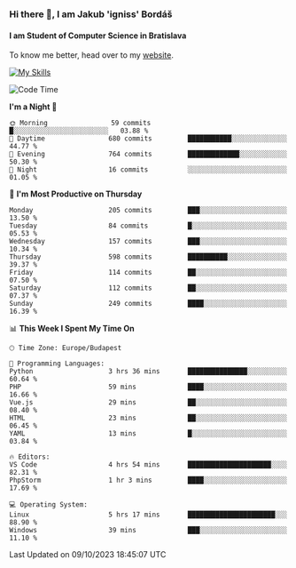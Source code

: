 ### Hi there 👋, I am Jakub 'igniss' Bordáš

#### I am Student of Computer Science in Bratislava
To know me better, head over to my [website](https://bordas.sk).

[![My Skills](https://skillicons.dev/icons?i=js,html,css,figma,svelte,java,kotlin,python,postgresql,typescript,nest,nodejs)](https://bordas.sk)


<!--START_SECTION:waka-->
![Code Time](http://img.shields.io/badge/Code%20Time-1%2C216%20hrs%2031%20mins-blue)

**I'm a Night 🦉** 

```text
🌞 Morning                59 commits          █░░░░░░░░░░░░░░░░░░░░░░░░   03.88 % 
🌆 Daytime                680 commits         ███████████░░░░░░░░░░░░░░   44.77 % 
🌃 Evening                764 commits         █████████████░░░░░░░░░░░░   50.30 % 
🌙 Night                  16 commits          ░░░░░░░░░░░░░░░░░░░░░░░░░   01.05 % 
```
📅 **I'm Most Productive on Thursday** 

```text
Monday                   205 commits         ███░░░░░░░░░░░░░░░░░░░░░░   13.50 % 
Tuesday                  84 commits          █░░░░░░░░░░░░░░░░░░░░░░░░   05.53 % 
Wednesday                157 commits         ███░░░░░░░░░░░░░░░░░░░░░░   10.34 % 
Thursday                 598 commits         ██████████░░░░░░░░░░░░░░░   39.37 % 
Friday                   114 commits         ██░░░░░░░░░░░░░░░░░░░░░░░   07.50 % 
Saturday                 112 commits         ██░░░░░░░░░░░░░░░░░░░░░░░   07.37 % 
Sunday                   249 commits         ████░░░░░░░░░░░░░░░░░░░░░   16.39 % 
```


📊 **This Week I Spent My Time On** 

```text
🕑︎ Time Zone: Europe/Budapest

💬 Programming Languages: 
Python                   3 hrs 36 mins       ███████████████░░░░░░░░░░   60.64 % 
PHP                      59 mins             ████░░░░░░░░░░░░░░░░░░░░░   16.66 % 
Vue.js                   29 mins             ██░░░░░░░░░░░░░░░░░░░░░░░   08.40 % 
HTML                     23 mins             ██░░░░░░░░░░░░░░░░░░░░░░░   06.45 % 
YAML                     13 mins             █░░░░░░░░░░░░░░░░░░░░░░░░   03.84 % 

🔥 Editors: 
VS Code                  4 hrs 54 mins       █████████████████████░░░░   82.31 % 
PhpStorm                 1 hr 3 mins         ████░░░░░░░░░░░░░░░░░░░░░   17.69 % 

💻 Operating System: 
Linux                    5 hrs 17 mins       ██████████████████████░░░   88.90 % 
Windows                  39 mins             ███░░░░░░░░░░░░░░░░░░░░░░   11.10 % 
```


 Last Updated on 09/10/2023 18:45:07 UTC
<!--END_SECTION:waka-->
